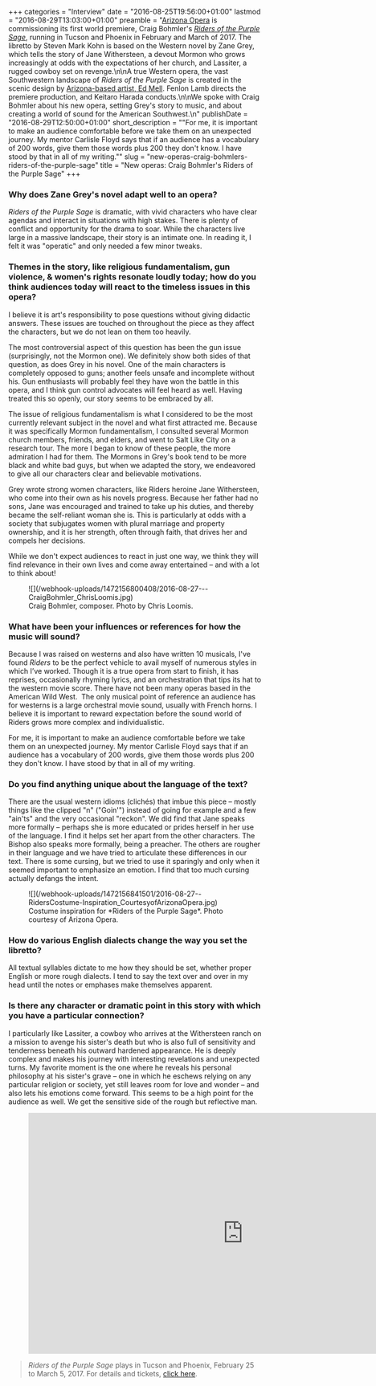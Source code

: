 +++
categories = "Interview"
date = "2016-08-25T19:56:00+01:00"
lastmod = "2016-08-29T13:03:00+01:00"
preamble = "[Arizona Opera](/scene/companies/arizona-opera/) is commissioning its first world premiere, Craig Bohmler's [*Riders of the Purple Sage*](http://www.azopera.org/performances/riders-purple-sage/), running in Tucson and Phoenix in February and March of 2017. The libretto by Steven Mark Kohn is based on the Western novel by Zane Grey, which tells the story of Jane Withersteen, a devout Mormon who grows increasingly at odds with the expectations of her church, and Lassiter, a rugged cowboy set on revenge.\n\nA true Western opera, the vast Southwestern landscape of *Riders of the Purple Sage* is created in the scenic design by [Arizona-based artist, Ed Mell](https://youtu.be/8UwlwjYXXlc). Fenlon Lamb directs the premiere production, and Keitaro Harada conducts.\n\nWe spoke with Craig Bohmler about his new opera, setting Grey's story to music, and about creating a world of sound for the American Southwest.\n"
publishDate = "2016-08-29T12:50:00+01:00"
short_description = "\"For me, it is important to make an audience comfortable before we take them on an unexpected journey. My mentor Carlisle Floyd says that if an audience has a vocabulary of 200 words, give them those words plus 200 they don't know. I have stood by that in all of my writing.\""
slug = "new-operas-craig-bohmlers-riders-of-the-purple-sage"
title = "New operas: Craig Bohmler&#039;s Riders of the Purple Sage"
+++

### Why does Zane Grey's novel adapt well to an opera?

*Riders of the Purple Sage* is dramatic, with vivid characters who have clear agendas and interact in situations with high stakes. There is plenty of conflict and opportunity for the drama to soar. While the characters live large in a massive landscape, their story is an intimate one. In reading it, I felt it was "operatic" and only needed a few minor tweaks.

### Themes in the story, like religious fundamentalism, gun violence, & women's rights resonate loudly today; how do you think audiences today will react to the timeless issues in this opera?

I believe it is art's responsibility to pose questions without giving didactic answers. These issues are touched on throughout the piece as they affect the characters, but we do not lean on them too heavily.

The most controversial aspect of this question has been the gun issue (surprisingly, not the Mormon one). We definitely show both sides of that question, as does Grey in his novel. One of the main characters is completely opposed to guns; another feels unsafe and incomplete without his. Gun enthusiasts will probably feel they have won the battle in this opera, and I think gun control advocates will feel heard as well. Having treated this so openly, our story seems to be embraced by all.  

The issue of religious fundamentalism is what I considered to be the most currently relevant subject in the novel and what first attracted me. Because it was specifically Mormon fundamentalism, I consulted several Mormon church members, friends, and elders, and went to Salt Like City on a research tour. The more I began to know of these people, the more admiration I had for them. The Mormons in Grey's book tend to be more black and white bad guys, but when we adapted the story, we endeavored to give all our characters clear and believable motivations. 

Grey wrote strong women characters, like Riders heroine Jane Withersteen, who come into their own as his novels progress. Because her father had no sons, Jane was encouraged and trained to take up his duties, and thereby became the self-reliant woman she is. This is particularly at odds with a society that subjugates women with plural marriage and property ownership, and it is her strength, often through faith, that drives her and compels her decisions.

While we don't expect audiences to react in just one way, we think they will find relevance in their own lives and come away entertained – and with a lot to think about!

<figure data-type="image">
![](/webhook-uploads/1472156800408/2016-08-27---CraigBohmler_ChrisLoomis.jpg)
<figcaption>Craig Bohmler, composer. Photo by Chris Loomis.</figcaption></figure>

### What have been your influences or references for how the music will sound?

Because I was raised on westerns and also have written 10 musicals, I've found *Riders* to be the perfect vehicle to avail myself of numerous styles in which I’ve worked. Though it is a true opera from start to finish, it has reprises, occasionally rhyming lyrics, and an orchestration that tips its hat to the western movie score. There have not been many operas based in the American Wild West.  The only musical point of reference an audience has for westerns is a large orchestral movie sound, usually with French horns. I believe it is important to reward expectation before the sound world of Riders grows more complex and individualistic. 

For me, it is important to make an audience comfortable before we take them on an unexpected journey. My mentor Carlisle Floyd says that if an audience has a vocabulary of 200 words, give them those words plus 200 they don't know. I have stood by that in all of my writing. 

### Do you find anything unique about the language of the text?

There are the usual western idioms (clichés) that imbue this piece – mostly things like the clipped "n" ("Goin'") instead of going for example and a few "ain'ts" and the very occasional "reckon". We did find that Jane speaks more formally – perhaps she is more educated or prides herself in her use of the language. I find it helps set her apart from the other characters. The Bishop also speaks more formally, being a preacher. The others are rougher in their language and we have tried to articulate these differences in our text. There is some cursing, but we tried to use it sparingly and only when it seemed important to emphasize an emotion. I find that too much cursing actually defangs the intent. 

<figure data-type="image">
![](/webhook-uploads/1472156841501/2016-08-27--RidersCostume-Inspiration_CourtesyofArizonaOpera.jpg)<figcaption>Costume inspiration for *Riders of the Purple Sage*. Photo courtesy of Arizona Opera.</figcaption>
</figure>

### How do various English dialects change the way you set the libretto?

All textual syllables dictate to me how they should be set, whether proper English or more rough dialects. I tend to say the text over and over in my head until the notes or emphases make themselves apparent. 

### Is there any character or dramatic point in this story with which you have a particular connection?

I particularly like Lassiter, a cowboy who arrives at the Withersteen ranch on a mission to avenge his sister's death but who is also full of sensitivity and tenderness beneath his outward hardened appearance. He is deeply complex and makes his journey with interesting revelations and unexpected turns. My favorite moment is the one where he reveals his personal philosophy at his sister's grave – one in which he eschews relying on any particular religion or society, yet still leaves room for love and wonder – and also lets his emotions come forward. This seems to be a high point for the audience as well. We get the sensitive side of the rough but reflective man.

<figure data-type="video">
<iframe width="854" height="480" src="https://www.youtube.com/embed/18wFLp42ZD4" frameborder="0" allowfullscreen></iframe>
</figure>

>*Riders of the Purple Sage* plays in Tucson and Phoenix, February 25 to March 5, 2017. For details and tickets, [click here](http://www.azopera.org/performances/riders-purple-sage).
